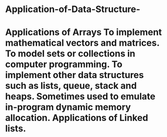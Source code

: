 # Application-of-Data-Structure-
<h1>Applications of Arrays
To implement mathematical vectors and matrices.
To model sets or collections in computer programming.
To implement other data structures such as lists, queue, stack and heaps.
Sometimes used to emulate in-program dynamic memory allocation.
Applications of Linked lists.</h1>
